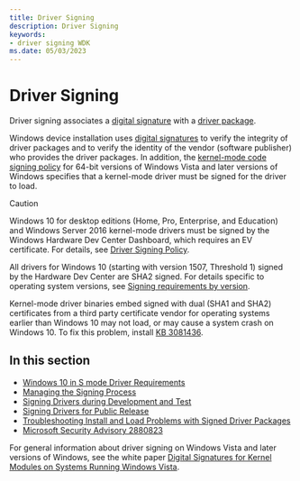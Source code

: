 ```yaml
---
title: Driver Signing
description: Driver Signing
keywords:
- driver signing WDK
ms.date: 05/03/2023
---
```


# Driver Signing

Driver signing associates a [digital signature](digital-signatures.md) with a [driver package](driver-packages.md).

Windows device installation uses [digital signatures](digital-signatures.md) to verify the integrity of driver packages and to verify the identity of the vendor (software publisher) who provides the driver packages. In addition, the [kernel-mode code signing policy](kernel-mode-code-signing-policy--windows-vista-and-later-.md) for 64-bit versions of Windows Vista and later versions of Windows specifies that a kernel-mode driver must be signed for the driver to load.

> [!CAUTION]
> Windows 10 for desktop editions (Home, Pro, Enterprise, and Education) and Windows Server 2016 kernel-mode drivers must be signed by the Windows Hardware Dev Center Dashboard, which requires an EV certificate. For details, see [Driver Signing Policy](kernel-mode-code-signing-policy--windows-vista-and-later-.md).

All drivers for Windows 10 (starting with version 1507, Threshold 1) signed by the Hardware Dev Center are SHA2 signed.  For details specific to operating system versions, see [Signing requirements by version](kernel-mode-code-signing-policy--windows-vista-and-later-.md#signing-requirements-by-version).

Kernel-mode driver binaries embed signed with dual (SHA1 and SHA2) certificates from a third party certificate vendor for operating systems earlier than Windows 10 may not load, or may cause a system crash on Windows 10. To fix this problem, install [KB 3081436](https://support.microsoft.com/help/3081436/cumulative-update-for-windows-10-august-11-2015).

## In this section


-   [Windows 10 in S mode Driver Requirements](Windows10SDriverRequirements.md)
-   [Managing the Signing Process](managing-the-signing-process.md)
-   [Signing Drivers during Development and Test](./introduction-to-test-signing.md)
-   [Signing Drivers for Public Release](signing-drivers-for-public-release--windows-vista-and-later-.md)
-   [Troubleshooting Install and Load Problems with Signed Driver Packages](./detecting-driver-load-errors.md)
-   [Microsoft Security Advisory 2880823](/security-updates/SecurityAdvisories/2016/2880823)

For general information about driver signing on Windows Vista and later versions of Windows, see the white paper [Digital Signatures for Kernel Modules on Systems Running Windows Vista](/previous-versions/dotnet/articles/bb530195(v=msdn.10)).


